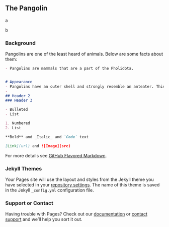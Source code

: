 ## The Pangolin

a

b

### Background

Pangolins are one of the least heard of animals. Below are some facts about them: 

```markdown
- Pangolins are mammals that are a part of the Pholidota. 


# Appearance
- Pangolins have an outer shell and strongly resemble an anteater. This earned them the name of the scaly anteater. 
- 
## Header 2
### Header 3

- Bulleted
- List

1. Numbered
2. List

**Bold** and _Italic_ and `Code` text

[Link](url) and ![Image](src)
```

For more details see [GitHub Flavored Markdown](https://guides.github.com/features/mastering-markdown/).

### Jekyll Themes

Your Pages site will use the layout and styles from the Jekyll theme you have selected in your [repository settings](https://github.com/oliviakim7/byeol/settings/pages). The name of this theme is saved in the Jekyll `_config.yml` configuration file.

### Support or Contact

Having trouble with Pages? Check out our [documentation](https://docs.github.com/categories/github-pages-basics/) or [contact support](https://support.github.com/contact) and we’ll help you sort it out.
